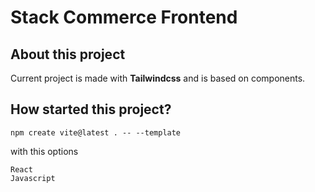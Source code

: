 # Stack Commerce Frontend

## About this project

Current project is made with **Tailwindcss** and is based on components.

## How started this project?

    npm create vite@latest . -- --template

with this options

    React
    Javascript
